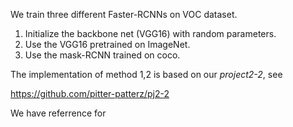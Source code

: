 We train three different Faster-RCNNs on VOC dataset.

1. Initialize the backbone net (VGG16) with random parameters.
2. Use the VGG16 pretrained on ImageNet.
3. Use the mask-RCNN trained on coco.

The implementation of method 1,2 is based on our *project2-2*, see

https://github.com/pitter-patterz/pj2-2

We have referrence for


